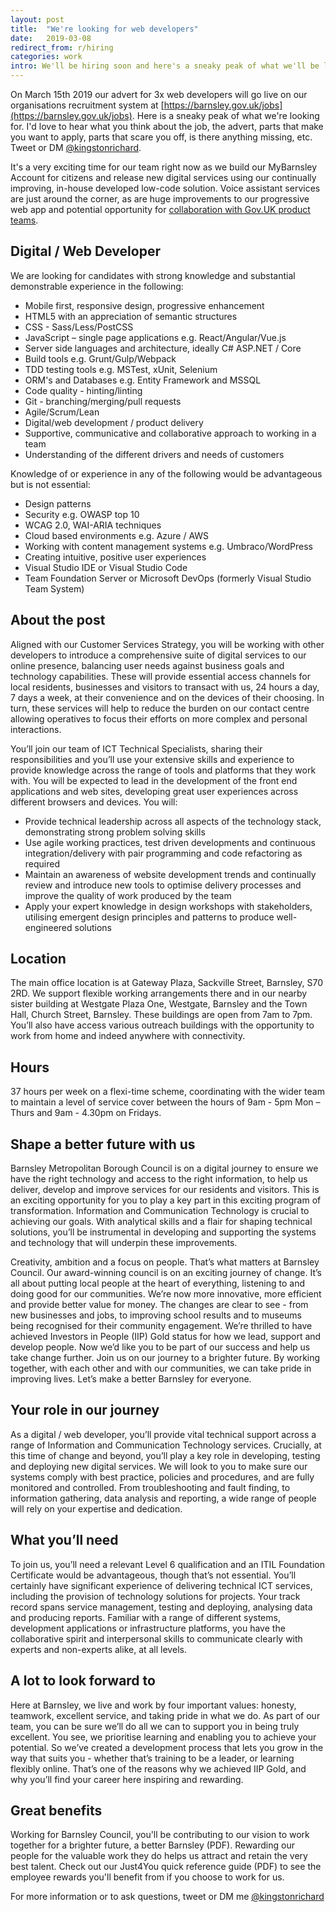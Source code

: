 ```yaml
---
layout: post
title:  "We're looking for web developers"
date:   2019-03-08
redirect_from: r/hiring
categories: work
intro: We'll be hiring soon and here's a sneaky peak of what we'll be looking for
---
```

On March 15th 2019 our advert for 3x web developers will go live on our organisations recruitment system at [https://barnsley.gov.uk/jobs](https://barnsley.gov.uk/jobs). Here is a sneaky peak of what we're looking for. I'd love to hear what you think about the job, the advert, parts that make you want to apply, parts that scare you off, is there anything missing, etc. Tweet or DM [@kingstonrichard](https://twitter.com/kingstonrichard).

It's a very exciting time for our team right now as we build our MyBarnsley Account for citizens and release new digital services using our continually improving, in-house developed low-code solution. Voice assistant services are just around the corner, as are huge improvements to our progressive web app and potential opportunity for [collaboration with Gov.UK product teams](https://twitter.com/kingstonrichard/status/1101549517235724291).

## Digital / Web Developer

We are looking for candidates with strong knowledge and substantial demonstrable experience in the following:

* Mobile first, responsive design, progressive enhancement
* HTML5 with an appreciation of semantic structures
* CSS - Sass/Less/PostCSS
* JavaScript – single page applications e.g. React/Angular/Vue.js
* Server side languages and architecture, ideally C# ASP.NET / Core
* Build tools e.g. Grunt/Gulp/Webpack
* TDD testing tools e.g. MSTest, xUnit, Selenium
* ORM's and Databases e.g. Entity Framework and MSSQL
* Code quality - hinting/linting
* Git - branching/merging/pull requests
* Agile/Scrum/Lean
* Digital/web development / product delivery
* Supportive, communicative and collaborative approach to working in a team
* Understanding of the different drivers and needs of customers

Knowledge of or experience in any of the following would be advantageous but is not essential:

* Design patterns
* Security e.g. OWASP top 10
* WCAG 2.0, WAI-ARIA techniques
* Cloud based environments e.g. Azure / AWS
* Working with content management systems e.g. Umbraco/WordPress
* Creating intuitive, positive user experiences
* Visual Studio IDE or Visual Studio Code
* Team Foundation Server or Microsoft DevOps (formerly Visual Studio Team System)

## About the post

Aligned with our Customer Services Strategy, you will be working with other developers to introduce a comprehensive suite of digital services to our online presence, balancing user needs against business goals and technology capabilities. These will provide essential access channels for local residents, businesses and visitors to transact with us, 24 hours a day, 7 days a week, at their convenience and on the devices of their choosing. In turn, these services will help to reduce the burden on our contact centre allowing operatives to focus their efforts on more complex and personal interactions.

You’ll join our team of ICT Technical Specialists, sharing their responsibilities and you’ll use your extensive skills and experience to provide knowledge across the range of tools and platforms that they work with. You will be expected to lead in the development of the front end applications and web sites, developing great user experiences across different browsers and devices.
You will:

* Provide technical leadership across all aspects of the technology stack, demonstrating strong problem solving skills
* Use agile working practices, test driven developments and continuous integration/delivery with pair programming and code refactoring as required
* Maintain an awareness of website development trends and continually review and introduce new tools to optimise delivery processes and improve the quality of work produced by the team
* Apply your expert knowledge in design workshops with stakeholders, utilising emergent design principles and patterns to produce well-engineered solutions

## Location

The main office location is at Gateway Plaza, Sackville Street, Barnsley, S70 2RD. We support flexible working arrangements there and in our nearby sister building at Westgate Plaza One, Westgate, Barnsley and the Town Hall, Church Street, Barnsley. These buildings are open from 7am to 7pm. You’ll also have access various outreach buildings with the opportunity to work from home and indeed anywhere with connectivity.

## Hours 

37 hours per week on a flexi-time scheme, coordinating with the wider team to maintain a level of service cover between the hours of 9am - 5pm Mon – Thurs and 9am - 4.30pm on Fridays.

## Shape a better future with us 

Barnsley Metropolitan Borough Council is on a digital journey to ensure we have the right technology and access to the right information, to help us deliver, develop and improve services for our residents and visitors. This is an exciting opportunity for you to play a key part in this exciting program of transformation.
Information and Communication Technology is crucial to achieving our goals. With analytical skills and a flair for shaping technical solutions, you’ll be instrumental in developing and supporting the systems and technology that will underpin these improvements.

Creativity, ambition and a focus on people. That’s what matters at Barnsley Council. Our award-winning council is on an exciting journey of change. It’s all about putting local people at the heart of everything, listening to and doing good for our communities. We’re now more innovative, more efficient and provide better value for money. The changes are clear to see - from new businesses and jobs, to improving school results and to museums being recognised for their community engagement.
We’re thrilled to have achieved Investors in People (IIP) Gold status for how we lead, support and develop people. Now we’d like you to be part of our success and help us take change further. Join us on our journey to a brighter future. By working together, with each other and with our communities, we can take pride in improving lives. Let’s make a better Barnsley for everyone. 

## Your role in our journey

As a digital / web developer, you’ll provide vital technical support across a range of Information and Communication Technology services. Crucially, at this time of change and beyond, you’ll play a key role in developing, testing and deploying new digital services. We will look to you to make sure our systems comply with best practice, policies and procedures, and are fully monitored and controlled. From troubleshooting and fault finding, to information gathering, data analysis and reporting, a wide range of people will rely on your expertise and dedication.

## What you’ll need

To join us, you’ll need a relevant Level 6 qualification and an ITIL Foundation Certificate would be advantageous, though that’s not essential. You’ll certainly have significant experience of delivering technical ICT services, including the provision of technology solutions for projects. Your track record spans service management, testing and deploying, analysing data and producing reports. Familiar with a range of different systems, development applications or infrastructure platforms, you have the collaborative spirit and interpersonal skills to communicate clearly with experts and non-experts alike, at all levels.

## A lot to look forward to

Here at Barnsley, we live and work by four important values: honesty, teamwork, excellent service, and taking pride in what we do. As part of our team, you can be sure we’ll do all we can to support you in being truly excellent. You see, we prioritise learning and enabling you to achieve your potential. So we’ve created a development process that lets you grow in the way that suits you - whether that’s training to be a leader, or learning flexibly online. That’s one of the reasons why we achieved IIP Gold, and why you’ll find your career here inspiring and rewarding.

## Great benefits

Working for Barnsley Council, you'll be contributing to our vision to work together for a brighter future, a better Barnsley (PDF). Rewarding our people for the valuable work they do helps us attract and retain the very best talent. Check out our Just4You quick reference guide (PDF) to see the employee rewards you'll benefit from if you choose to work for us.

For more information or to ask questions, tweet or DM me [@kingstonrichard](https://twitter.com/kingstonrichard)
